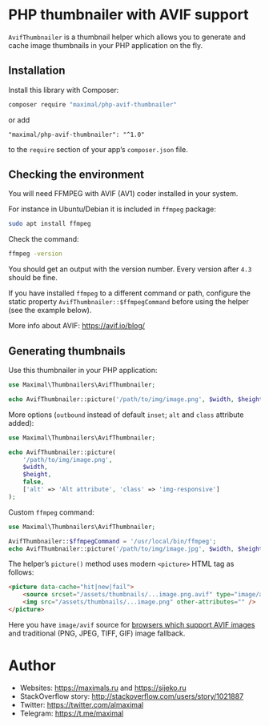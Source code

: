# PHP thumbnailer with AVIF support

`AvifThumbnailer` is a thumbnail helper which allows you to generate
and cache image thumbnails in your PHP application on the fly.


## Installation

Install this library with Composer:
```bash
composer require "maximal/php-avif-thumbnailer"
```
or add
```
"maximal/php-avif-thumbnailer": "^1.0"
```
to the `require` section of your app’s `composer.json` file.


## Checking the environment

You will need FFMPEG with AVIF (AV1) coder installed in your system. 

For instance in Ubuntu/Debian it is included in `ffmpeg` package:
```bash
sudo apt install ffmpeg
```

Check the command:
```bash
ffmpeg -version
```
You should get an output with the version number. Every version after `4.3` should be fine.

If you have installed `ffmpeg` to a different command or path, configure
the static property `AvifThumbnailer::$ffmpegCommand` before using the helper
(see the example below).

More info about AVIF: https://avif.io/blog/


## Generating thumbnails

Use this thumbnailer in your PHP application:
```php
use Maximal\Thumbnailers\AvifThumbnailer;

echo AvifThumbnailer::picture('/path/to/img/image.png', $width, $height);
```

More options (`outbound`  instead of default `inset`; `alt` and `class`
attribute added):
```php
use Maximal\Thumbnailers\AvifThumbnailer;

echo AvifThumbnailer::picture(
	'/path/to/img/image.png',
	$width,
	$height,
	false,
	['alt' => 'Alt attribute', 'class' => 'img-responsive']
);
```

Custom `ffmpeg` command:
```php
use Maximal\Thumbnailers\AvifThumbnailer;

AvifThumbnailer::$ffmpegCommand = '/usr/local/bin/ffmpeg';
echo AvifThumbnailer::picture('/path/to/img/image.jpg', $width, $height);
```

The helper’s `picture()` method uses modern `<picture>` HTML tag as follows:
```html
<picture data-cache="hit|new|fail">
	<source srcset="/assets/thumbnails/...image.png.avif" type="image/avif" />
	<img src="/assets/thumbnails/...image.png" other-attributes="" />
</picture>
```

Here you have `image/avif` source for
[browsers which support AVIF images](https://caniuse.com/#search=AVIF)
and traditional (PNG, JPEG, TIFF, GIF) image fallback.


# Author

* Websites: https://maximals.ru and https://sijeko.ru
* StackOverflow story: http://stackoverflow.com/users/story/1021887
* Twitter: https://twitter.com/almaximal
* Telegram: https://t.me/maximal
